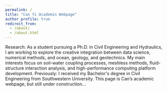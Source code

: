 ```yaml
---
permalink: /
title: "Can Yi Academin Webpage"
author_profile: true
redirect_from: 
  - /about/
  - /about.html
---
```


Research: As a student pursuing a Ph.D. in Civil Engineering and Hydraulics, I am working to explore the creative integration between data science, numerical methods, and ocean, geology, and geotechnics. My main interests focus on soil-water coupling processes, meshless methods, fluid-structure interaction analysis, and high-performance computing platform development.
Previously: I received my Bachelor's degree in Civil Engineering from Southwestern University.
This page is Can’s academic webpage, but still under construction…
